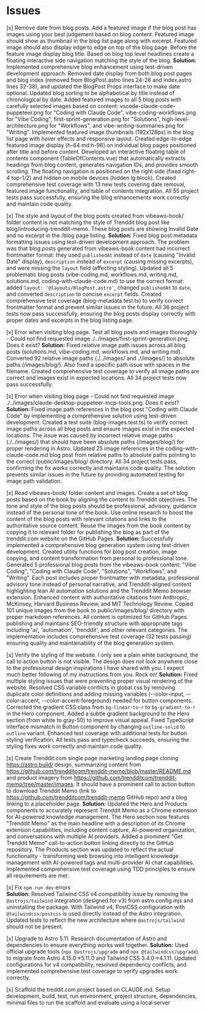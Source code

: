 # Issues

[x] Remove date from blog posts. Add a featured image if the blog post has images using your best judgement based on blog content. Featured image should show as thumbnail in the blog list page along with excerpt. Featured image should also display edge to edge on top of the blog page. Before the feature image display blog title. Based on blog top level headlines create a floating interactive side navigation matching the style of the blog.
**Solution:** Implemented comprehensive blog enhancement using test-driven development approach. Removed date display from both blog post pages and blog index (removed from BlogPost.astro lines 24-28 and index.astro lines 32-38), and updated the BlogPost Props interface to make date optional. Updated blog sorting to be alphabetical by title instead of chronological by date. Added featured images to all 5 blog posts with carefully selected images based on content: vscode-claude-code-puppeteer.png for "Coding with Claude Code", vibe-coding-workflows.png for "Vibe Coding", first-sprint-generation.png for "Solutions", high-level-architecture.png for "Workflows", and vibe-writing-summaries.png for "Writing". Implemented featured image thumbnails (192x128px) in the blog list page with hover effects and responsive layout. Created edge-to-edge featured image display (h-64 md:h-96) on individual blog pages positioned after title and before content. Developed an interactive floating table of contents component (TableOfContents.vue) that automatically extracts headings from blog content, generates navigation IDs, and provides smooth scrolling. The floating navigation is positioned on the right side (fixed right-4 top-1/2) and hidden on mobile devices (hidden lg:block). Created comprehensive test coverage with 13 new tests covering date removal, featured image functionality, and table of contents integration. All 55 project tests pass successfully, ensuring the blog enhancements work correctly and maintain code quality.

[x] The style and layout of the blog posts created from vibeaws-book/ folder content is not matching the style of Trenddit blog post like blog/introducing-trenddit-memo. These blog posts are showing Invalid Date and no excerpt in the /blog page listing.
**Solution:** Fixed blog post metadata formatting issues using test-driven development approach. The problem was that blog posts generated from vibeaws-book content had incorrect frontmatter format: they used `publishedAt` instead of `date` (causing "Invalid Date" display), `description` instead of `excerpt` (causing missing excerpts), and were missing the `layout` field (affecting styling). Updated all 5 problematic blog posts (vibe-coding.md, workflows.md, writing.md, solutions.md, coding-with-claude-code.md) to use the correct format: added `layout: '@layouts/BlogPost.astro'`, changed `publishedAt` to `date`, and converted `description` to concise `excerpt` fields. Created comprehensive test coverage (blog-metadata.test.ts) to verify correct frontmatter format and prevent similar issues in the future. All 36 project tests now pass successfully, ensuring the blog posts display correctly with proper dates and excerpts in the blog listing page.

[x] Error when visiting blog page. Test all blog posts and images thoroughly - Could not find requested image ./../images/first-sprint-generation.png. Does it exist?
**Solution:** Fixed relative image path issues across all blog posts (solutions.md, vibe-coding.md, workflows.md, and writing.md). Converted 92 relative image paths (./../images/ and .//images/) to absolute paths (/images/blog/). Also fixed a specific path issue with spaces in the filename. Created comprehensive test coverage to verify all image paths are correct and images exist in expected locations. All 34 project tests now pass successfully.


[x] Error when visiting blog page - Could not find requested image ./../images/claude-desktop-puppeteer-mcp-tools.png. Does it exist?
**Solution:** Fixed image path references in the blog post "Coding with Claude Code" by implementing a comprehensive solution using test-driven development. Created a test suite (blog-images.test.ts) to verify correct image paths across all blog posts and ensure images exist in the expected locations. The issue was caused by incorrect relative image paths (./../images/) that should have been absolute paths (/images/blog/) for proper rendering in Astro. Updated 25 image references in the coding-with-claude-code.md blog post from relative paths to absolute paths pointing to the correct /public/images/blog/ directory. All 34 project tests pass, confirming the fix works correctly and maintains code quality. The solution prevents similar issues in the future by providing automated testing for image path validation.

[x] Read vibeaws-book/ folder content and images. Create a set of blog posts based on the book by aligning the content to Trenddit objectives. The tone and style of the blog posts should be professional, advisory, guidance instead of the personal tone of the book. Use online research to boost the content of the blog posts with relevant citations and links to the authoritative source content. Reuse the images from the book content by copying it to relevant folder for publishing the blog as part of the trenddit.com website on the GitHub Pages.
**Solution:** Successfully implemented a comprehensive blog generation system using test-driven development. Created utility functions for blog post creation, image copying, and content transformation from personal to professional tone. Generated 5 professional blog posts from the vibeaws-book content: "Vibe Coding", "Coding with Claude Code", "Solutions", "Workflows", and "Writing". Each post includes proper frontmatter with metadata, professional advisory tone instead of personal narrative, and Trenddit-aligned content highlighting lean AI automation solutions and the Trenddit Memo browser extension. Enhanced content with authoritative citations from Anthropic, McKinsey, Harvard Business Review, and MIT Technology Review. Copied 101 unique images from the book to public/images/blog/ directory with proper markdown references. All content is optimized for GitHub Pages publishing and maintains SEO-friendly structure with appropriate tags including 'ai', 'automation', 'trenddit', and other relevant categories. The implementation includes comprehensive test coverage (32 tests passing) ensuring quality and maintainability of the blog generation system.

[x] Verify the styling of the website. I only see a plain white background, the call to action button is not visible. The design does not look anywhere close to the professional design inspirations I have shared with you. I expect much better following of my instructions from you. Rock on!
**Solution:** Fixed multiple styling issues that were preventing proper visual rendering of the website. Resolved CSS variable conflicts in global.css by removing duplicate color definitions and adding missing variables (--color-input, --color-accent, --color-accent-foreground) needed for button components. Corrected the gradient CSS class from `bg-linear-to-r` to `bg-gradient-to-r` in the Hero component. Added a subtle gradient background to the Hero section (from white to gray-50) to improve visual appeal. Fixed TypeScript interface mismatch in Button component by changing `outline-solid` to `outline` variant. Enhanced test coverage with additional tests for button styling verification. All tests pass and typecheck succeeds, ensuring the styling fixes work correctly and maintain code quality.

[x] Create Trenddit.com single page marketing landing page cloning https://astro.build/ design, summarizing content from https://github.com/trendditcom/trenddit-memo/blob/master/README.md and product imagery from https://github.com/trendditcom/trenddit-memo/tree/master/images. It should have a prominent call to action button to download Trenddit Memo (link to https://github.com/trendditcom/trenddit-memo GitHub repo) and a blog linking to a placeholder page.
**Solution:** Updated the Hero and Products components to accurately represent Trenddit Memo as a Chrome extension for AI-powered knowledge management. The Hero section now features "Trenddit Memo" as the main headline with a description of its Chrome extension capabilities, including content capture, AI-powered organization, and conversations with multiple AI providers. Added a prominent "Get Trenddit Memo" call-to-action button linking directly to the GitHub repository. The Products section was updated to reflect the actual functionality - transforming web browsing into intelligent knowledge management with AI-powered tags and multi-provider AI chat capabilities. Implemented comprehensive test coverage using TDD principles to ensure all requirements are met.

[x] Fix `npm run dev` errors  
**Solution:** Resolved Tailwind CSS v4 compatibility issue by removing the `@astrojs/tailwind` integration (designed for v3) from astro.config.mjs and uninstalling the package. With Tailwind v4, PostCSS configuration with `@tailwindcss/postcss` is used directly instead of the Astro integration. Updated tests to reflect the new architecture where `@astrojs/tailwind` should not be present.

[x] Upgrade to Astro 5.11. Research documentation of Astro and dependencies to ensure everything works well together. 
**Solution:** Used official upgrade tools (`npx @astrojs/upgrade` and `npx @tailwindcss/upgrade`) to migrate from Astro 4.15.0→5.11.0 and Tailwind CSS 3.4.0→4.1.11. Updated configurations for v4 compatibility, resolved dependency conflicts, and implemented comprehensive test coverage to verify upgrades work correctly.

[x] Scaffold the treddit.com project based on CLAUDE.md. Setup development, build, test, run environment, project structure, dependencies, minimal files to run the scaffold and evaluate using a local server
